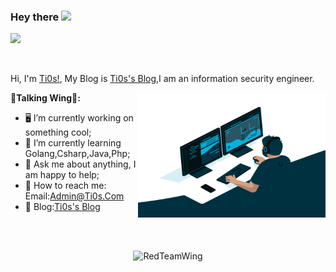### Hey there <img src="https://media.giphy.com/media/hvRJCLFzcasrR4ia7z/giphy.gif" width="25px">

![](https://visitor-badge.glitch.me/badge?page_id=ti0s.ti0s)

<br />

Hi, I'm [Ti0s!](https://www.ti0s.com/), My Blog is [Ti0s's Blog](https://www.ti0s.com),I am an information security engineer.

  <img align="right" alt="GIF" src="https://github.com/RedTeamWing/RedTeamWing/blob/master/code.gif?raw=true" width="300" height="200" />
  
**🤡Talking Wing🤡:**

- 🖥 I’m currently working on something cool;
- 🌱 I’m currently learning Golang,Csharp,Java,Php; 
- 💬 Ask me about anything, I am happy to help;
- 💌 How to reach me: Email:Admin@Ti0s.Com
- 📌 Blog:[Ti0s's Blog](https://www.ti0s.com)


<br/>
<br/>
<p align="center"> <img src="https://github-readme-stats.vercel.app/api?username=XTeam-Wing&show_icons=true&theme=vue" alt="RedTeamWing" />

